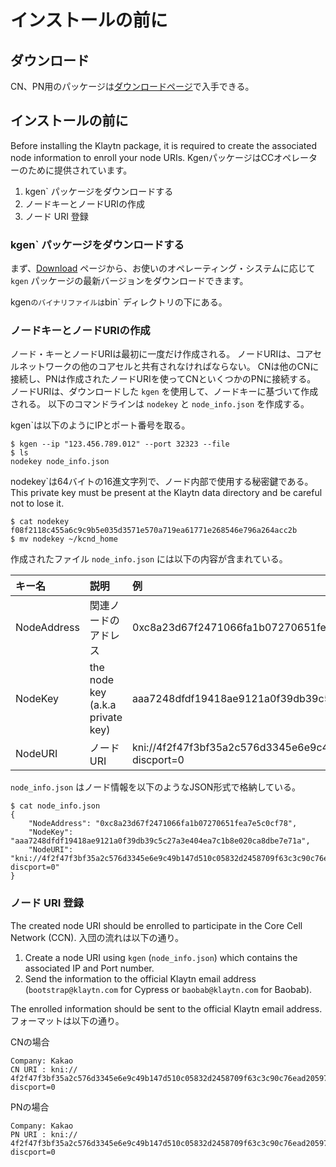 # インストールの前に

## ダウンロード<a id="download"></a>

CN、PN用のパッケージは[ダウンロードページ](../../downloads/downloads.md)で入手できる。

## インストールの前に<a id="before-you-install"></a>

Before installing the Klaytn package, it is required to create the associated node information to enroll your node URIs. KgenパッケージはCCオペレーターのために提供されています。

1. kgen\` パッケージをダウンロードする
2. ノードキーとノードURIの作成
3. ノード URI 登録

### kgen\` パッケージをダウンロードする<a id="download-kgen-package"></a>

まず、[Download](../../downloads/downloads.md) ページから、お使いのオペレーティング・システムに応じて `kgen` パッケージの最新バージョンをダウンロードできます。

kgen`のバイナリファイルは`bin\` ディレクトリの下にある。

### ノードキーとノードURIの作成<a id="node-key-node-uri-creation"></a>

ノード・キーとノードURIは最初に一度だけ作成される。 ノードURIは、コアセルネットワークの他のコアセルと共有されなければならない。 CNは他のCNに接続し、PNは作成されたノードURIを使ってCNといくつかのPNに接続する。 ノードURIは、ダウンロードした `kgen` を使用して、ノードキーに基づいて作成される。 以下のコマンドラインは `nodekey` と `node_info.json` を作成する。

kgen\`は以下のようにIPとポート番号を取る。

```text
$ kgen --ip "123.456.789.012" --port 32323 --file
$ ls
nodekey node_info.json
```

nodekey\`は64バイトの16進文字列で、ノード内部で使用する秘密鍵である。 This private key must be present at the Klaytn data directory and be careful not to lose it.

```text
$ cat nodekey
f08f2118c455a6c9c9b5e035d3571e570a719ea61771e268546e796a264acc2b
$ mv nodekey ~/kcnd_home
```

作成されたファイル `node_info.json` には以下の内容が含まれている。

| キー名         | 説明                                                                                  | 例                                                                                                                                                                                                                                                                      |
| :---------- | :---------------------------------------------------------------------------------- | :--------------------------------------------------------------------------------------------------------------------------------------------------------------------------------------------------------------------------------------------------------------------- |
| NodeAddress | 関連ノードのアドレス                                                                          | 0xc8a23d67f2471066fa1b07270651fea7e5c0cf78                                                                                                                                                                                                                             |
| NodeKey     | the node key (a.k.a private key) | aaa7248dfdf19418ae9121a0f39db39c5c27a3e404ea7c1b8e020ca8dbe7e71a                                                                                                                                                                                                       |
| NodeURI     | ノードURI                                                                              | kni://4f2f47f3bf35a2c576d3345e6e9c49b147d510c05832d2458709f63c3c90c76ead205975d944ed65e77dd4c6f63ebe1ef21d60da95952bc1e200e7487f4d9e1b\@123.456.789.012:32323?discport=0 |

`node_info.json` はノード情報を以下のようなJSON形式で格納している。

```text
$ cat node_info.json
{
    "NodeAddress": "0xc8a23d67f2471066fa1b07270651fea7e5c0cf78",
    "NodeKey": "aaa7248dfdf19418ae9121a0f39db39c5c27a3e404ea7c1b8e020ca8dbe7e71a",
    "NodeURI": "kni://4f2f47f3bf35a2c576d3345e6e9c49b147d510c05832d2458709f63c3c90c76ead205975d944ed65e77dd4c6f63ebe1ef21d60da95952bc1e200e7487f4d9e1b@123.456.789.012:32323?discport=0"
}
```

### ノード URI 登録<a id="node-uri-enrollment"></a>

The created node URI should be enrolled to participate in the Core Cell Network (CCN). 入団の流れは以下の通り。

1. Create a node URI using `kgen` (`node_info.json`) which contains the associated IP and Port number.
2. Send the information to the official Klaytn email address (`bootstrap@klaytn.com` for Cypress or `baobab@klaytn.com` for Baobab).

The enrolled information should be sent to the official Klaytn email address. フォーマットは以下の通り。

CNの場合

```text
Company: Kakao
CN URI : kni://
4f2f47f3bf35a2c576d3345e6e9c49b147d510c05832d2458709f63c3c90c76ead205975d944ed65e77dd4c6f63ebe1ef21d60da95952bc1e200e7487f4d9e1b@123.456.789.012:32323?discport=0
```

PNの場合

```text
Company: Kakao
PN URI : kni://
4f2f47f3bf35a2c576d3345e6e9c49b147d510c05832d2458709f63c3c90c76ead205975d944ed65e77dd4c6f63ebe1ef21d60da95952bc1e200e7487f4d9e1b@123.456.789.012:32323?discport=0
```
